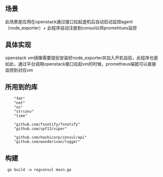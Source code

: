 ## 场景
此场景是应用在openstack通过接口拉起虚机后自动启动监控agent（node_exporter）+ 此程序自动注册到consul以供promehtues监控
## 具体实现
openstack vm镜像需要提前安装好node_exporter并加入开机自启，此程序也是如此，通过平台调用openstack接口拉起vm的时候，prometheus端就可以直接监控到对应vm
## 所用到的库
```
	"fmt"
	"net"
	"os"
	"strconv"
	"time"

	"github.com/fsnotify/fsnotify"
	"github.com/spf13/viper"

	"github.com/hashicorp/consul/api"
	"github.com/wonderivan/logger"
```
## 构建
```
 go build -o regconsul main.go
```
